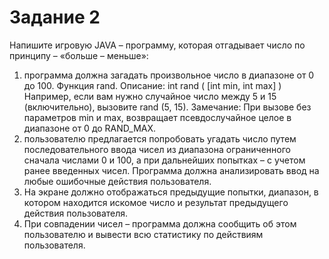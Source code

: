 # Задание 2
Напишите игровую JAVA – программу, которая отгадывает число по принципу – «больше
– меньше»:
1. программа должна загадать произвольное число в диапазоне от 0 до 100.
Функция rand. Описание:
int rand ( [int min, int max] )
Например, если вам нужно случайное число между 5 и 15 (включительно), вызовите
rand (5, 15).
Замечание: При вызове без параметров min и max, возвращает псевдослучайное целое
в диапазоне от 0 до RAND_MAX.
2. пользователю предлагается попробовать угадать число путем последовательного
ввода чисел из диапазона ограниченного сначала числами 0 и 100, а при
дальнейших попытках – с учетом ранее введенных чисел. Программа должна
анализировать ввод на любые ошибочные действия пользователя.
3. На экране должно отображаться предыдущие попытки, диапазон, в котором
находится искомое число и результат предыдущего действия пользователя.
4. При совпадении чисел – программа должна сообщить об этом пользователю и
вывести всю статистику по действиям пользователя.